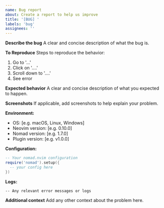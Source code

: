 ```yaml
---
name: Bug report
about: Create a report to help us improve
title: '[BUG] '
labels: 'bug'
assignees: ''
---
```


**Describe the bug**
A clear and concise description of what the bug is.

**To Reproduce**
Steps to reproduce the behavior:
1. Go to '...'
2. Click on '....'
3. Scroll down to '....'
4. See error

**Expected behavior**
A clear and concise description of what you expected to happen.

**Screenshots**
If applicable, add screenshots to help explain your problem.

**Environment:**
 - OS: [e.g. macOS, Linux, Windows]
 - Neovim version: [e.g. 0.10.0]
 - Nomad version: [e.g. 1.7.0]
 - Plugin version: [e.g. v1.0.0]

**Configuration:**
```lua
-- Your nomad.nvim configuration
require('nomad').setup({
  -- your config here
})
```

**Logs:**
```
-- Any relevant error messages or logs
```

**Additional context**
Add any other context about the problem here. 